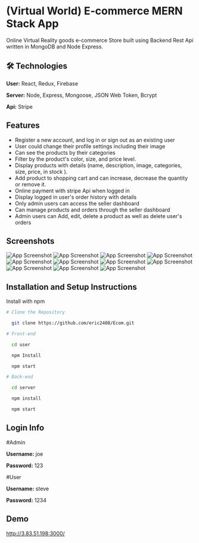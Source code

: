 
# (Virtual World) E-commerce MERN Stack App

Online Virtual Reality goods e-commerce Store built using Backend Rest Api written in MongoDB and Node Express. 


## 🛠 Technologies

**User:** React, Redux, Firebase

**Server:** Node, Express, Mongoose, JSON Web Token, Bcrypt

**Api:** Stripe




## Features

- Register a new account, and log in or sign out as an existing user
- User could change their profile settings including their image
- Can see the products by their categories 
- Filter by the product's color, size, and price level.
- Display products with details (name, description, image, categories, size, price, in stock ).
- Add product to shopping cart and can increase, decrease the quantity or remove it.
- Online payment with stripe Api when logged in
- Display logged in user's order history with details
- Only admin users can access the seller dashboard
- Can manage products and orders through the seller dashboard 
- Admin users can Add, edit, delete a product as well as delete user's orders







## Screenshots

![App Screenshot](https://i.ibb.co/Bsc1BM7/16.png)
![App Screenshot](https://i.ibb.co/1sW4KmW/17.png)
![App Screenshot](https://i.ibb.co/cybXv7B/18.png)
![App Screenshot](https://i.ibb.co/pjjyvtr/20.png)
![App Screenshot](https://i.ibb.co/x52dcZz/21.png)
![App Screenshot](https://i.ibb.co/NFHjX9T/22.png)
![App Screenshot](https://i.ibb.co/DWqn580/24.png)
![App Screenshot](https://i.ibb.co/YNYrpgq/25.png)
![App Screenshot](https://i.ibb.co/FHN40np/26.png)
![App Screenshot](https://i.ibb.co/Zgt2Y9P/27.png)
![App Screenshot](https://i.ibb.co/Vpvk4sP/28.png)







## Installation and Setup Instructions

Install with npm

```bash
# Clone the Repository

  git clone https://github.com/eric2408/Ecom.git

# Front-end

  cd user 

  npm Install

  npm start

# Back-end

  cd server

  npm install

  npm start
```
    
## Login Info

#Admin

**Username:** joe

**Password:** 123


#User

**Username:** steve

**Password:** 1234

## Demo

http://3.83.51.198:3000/
